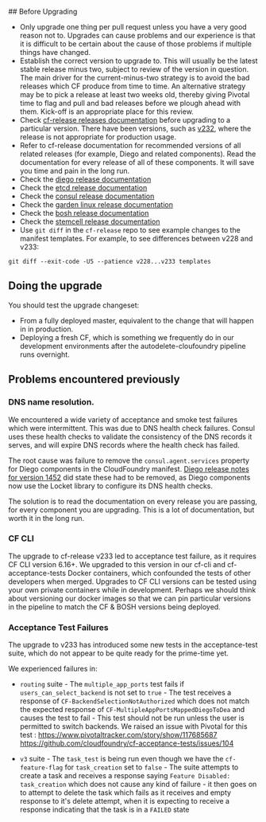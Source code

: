 ## Before Upgrading

* Only upgrade one thing per pull request unless you have a very good reason not to. Upgrades can cause problems and our experience is that it is difficult to be certain about the cause of those problems if multiple things have changed. 
* Establish the correct version to upgrade to. This will usually be the latest stable release minus two, subject to review of the version in question. The main driver for the current-minus-two strategy is to avoid the bad releases which CF produce from time to time. An alternative strategy may be to pick a release at least two weeks old, thereby giving Pivotal time to flag and pull and bad releases before we plough ahead with them. Kick-off is an appropriate place for this review. 
* Check [cf-release releases documentation](https://github.com/cloudfoundry/cf-release/releases) before upgrading to a particular version. There have been versions, such as [v232](https://github.com/cloudfoundry/cf-release/releases/tag/v232), where the release is not appropriate for production usage.
* Refer to cf-release documentation for recommended versions of all related releases (for example, Diego and related components). Read the documentation for every release of all of these components. It will save you time and pain in the long run.
* Check the [diego release documentation](https://github.com/cloudfoundry-incubator/diego-release/releases)
* Check the [etcd release documentation](https://github.com/cloudfoundry-incubator/etcd-release/releases)
* Check the [consul release documentation](https://github.com/cloudfoundry-incubator/consul-release/releases)
* Check the [garden linux release documentation](https://github.com/cloudfoundry-incubator/garden-linux-release/releases)
* Check the [bosh release documentation](https://github.com/cloudfoundry/bosh/releases)
* Check the [stemcell release documentation](http://bosh.cloudfoundry.org/stemcells/)
* Use `git diff` in the `cf-release` repo to see example changes to the manifest templates. For example, to see differences between v228 and v233:
```
git diff --exit-code -U5 --patience v228...v233 templates
```

## Doing the upgrade

You should test the upgrade changeset:

* From a fully deployed master, equivalent to the change that will happen in
  in production.
* Deploying a fresh CF, which is something we frequently do in our
  development environments after the autodelete-cloufoundry pipeline
  runs overnight.

## Problems encountered previously

### DNS name resolution. 
We encountered a wide variety of acceptance and smoke test failures which were intermittent. This was due to DNS health check failures. Consul uses these health checks to validate the consistency of the DNS records it serves, and will expire DNS records where the health check has failed. 

The root cause was failure to remove the `consul.agent.services` property for Diego components in the CloudFoundry manifest. [Diego release notes for version 1452](https://github.com/cloudfoundry-incubator/diego-release/releases/tag/v0.1452.0) did state these had to be removed, as Diego components now use the Locket library to configure its DNS health checks.

The solution is to read the documentation on every release you are passing, for every component you are upgrading. This is a lot of documentation, but worth it in the long run.

### CF CLI

The upgrade to cf-release v233 led to acceptance test failure, as it requires CF CLI version 6.16+. We upgraded to this version in our cf-cli and cf-acceptance-tests Docker containers, which confounded the tests of other developers when merged. Upgrades to CF CLI versions can be tested using your own private containers while in development. Perhaps we should think about versioning our docker images so that we can pin particular versions in the pipeline to match the CF & BOSH versions being deployed.

### Acceptance Test Failures

The upgrade to v233 has introduced some new tests in the acceptance-test suite, which do not appear to be quite ready for the prime-time yet.

We experienced failures in:

* `routing` suite - The `multiple_app_ports` test fails if  `users_can_select_backend` is not set to `true` - The test receives a response of `CF-BackendSelectionNotAuthorized` which does not match the expected response of `CF-MultipleAppPortsMappedDiegoToDea` and causes the test to fail - This test should not be run unless the user is permitted to switch backends. We raised an issue with Pivotal for this test : 
https://www.pivotaltracker.com/story/show/117685687
https://github.com/cloudfoundry/cf-acceptance-tests/issues/104

* `v3` suite - The `task_test` is being run even though we have the `cf-feature-flag` for `task_creation` set to `false` - The suite attempts to create a task and receives a response saying `Feature Disabled: task_creation` which does not cause any kind of failure - it then goes on to attempt to delete the task which fails as it receives and empty response to it's delete attempt, when it is expecting to receive a response indicating that the task is in a `FAILED` state
